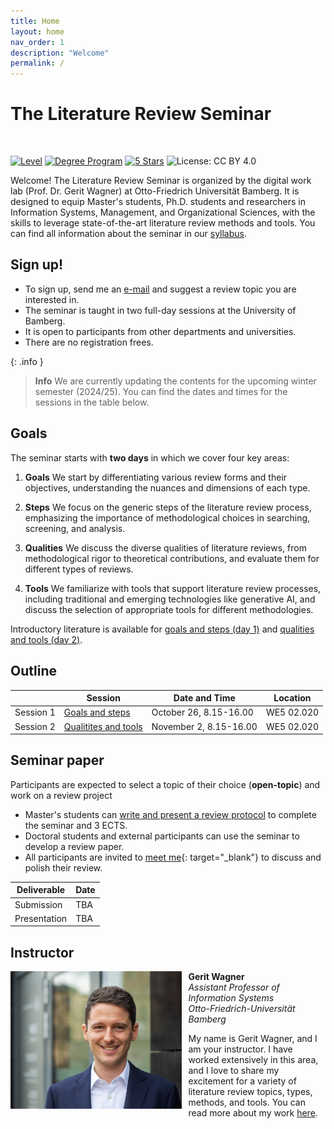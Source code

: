 ```yaml
---
title: Home
layout: home
nav_order: 1
description: "Welcome"
permalink: /
---
```


# The Literature Review Seminar

<br>

[![Level](https://img.shields.io/badge/Level-Master%20|%20PhD-blue)](https://digital-work-lab.github.io/literature-review-seminar/docs/syllabus.html)
[![Degree Program](https://img.shields.io/badge/Degree%20Program-WI%20|%20ISM%20|%20etc.-blue)](https://digital-work-lab.github.io/literature-review-seminar/docs/syllabus.html)
[![5 Stars](https://img.shields.io/badge/Rating-★★★★★-yellow)](https://digital-work-lab.github.io/literature-review-seminar/docs/evaluations.html)
![License: CC BY 4.0](https://img.shields.io/badge/License-CC%20BY%204.0-green.svg)

Welcome!
The Literature Review Seminar is organized by the digital work lab (Prof. Dr. Gerit Wagner) at Otto-Friedrich Universität Bamberg.
It is designed to equip Master's students, Ph.D. students and researchers in Information Systems, Management, and Organizational Sciences, with the skills to leverage state-of-the-art literature review methods and tools.
You can find all information about the seminar in our [syllabus](docs/syllabus.html).

## Sign up!

- To sign up, send me an [e-mail](mailto:gerit.wagner@uni-bamberg.de) and suggest a review topic you are interested in.
- The seminar is taught in two full-day sessions at the University of Bamberg.
- It is open to participants from other departments and universities.
- There are no registration frees.

{: .info }
> **Info**
> We are currently updating the contents for the upcoming winter semester (2024/25). You can find the dates and times for the sessions in the table below.

## Goals

The seminar starts with **two days** in which we cover four key areas:

1. **Goals** We start by differentiating various review forms and their objectives, understanding the nuances and dimensions of each type.

2. **Steps** We focus on the generic steps of the literature review process, emphasizing the importance of methodological choices in searching, screening, and analysis.

3. **Qualities** We discuss the diverse qualities of literature reviews, from methodological rigor to theoretical contributions, and evaluate them for different types of reviews.

4. **Tools** We familiarize with tools that support literature review processes, including traditional and emerging technologies like generative AI, and discuss the selection of appropriate tools for different methodologies.

Introductory literature is available for [goals and steps (day 1)](docs/day_1.html) and [qualities and tools (day 2)](docs/day_2.html).

## Outline

|              | Session                                     | Date and Time              | Location      |
| ------------ | ------------------------------------------- | ---------------------------| ------------- |
| Session 1    | [Goals and steps](docs/day_1.html)          | October 26, 8.15-16.00     | WE5 02.020    |
| Session 2    | [Qualitites and tools](docs/day_2.html)     | November 2, 8.15-16.00     | WE5 02.020    |

<!-- 
| Semester | Date and location | Status |
--- |--- |--- |--- |
Winter 2024/25 | October 26 and November 2, 8.00-16.00, WE5/02.020 | In preparation |
Summer 2024 | May 10 and 17 | Completed |
Winter 2023/24 | October 27 and November 3 | Completed |
-->

## Seminar paper

Participants are expected to select a topic of their choice (**open-topic**) and work on a review project

- Master's students can [write and present a review protocol](docs/protocol.html) to complete the seminar and 3 ECTS.
- Doctoral students and external participants can use the seminar to develop a review paper.
- All participants are invited to [meet me](https://calendly.com/gerit-wagner/30min){: target="_blank"} to discuss and polish their review.

| Deliverable      | Date     |
| ---------------- | -------- |
| Submission       | TBA      |
| Presentation     | TBA      |

## Instructor

<img src="assets/gerit_wagner.jpg" alt="Gerit Wagner (Foto: Tim Kipphan)" style="height: 220px; float: left; padding-right: 10px;">

**Gerit Wagner**  
*Assistant Professor of Information Systems*  
*Otto-Friedrich-Universität Bamberg*

My name is Gerit Wagner, and I am your instructor. I have worked extensively in this area, and I love to share my excitement for a variety of literature review topics, types, methods, and tools.
You can read more about my work [here](docs/sallabus.html#instructor).

<br style="clear:both">
